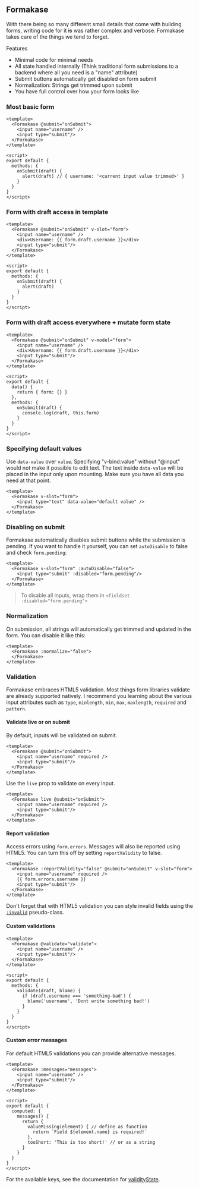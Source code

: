 ## Formakase

With there being so many different small details that come with building forms, writing code for it <strike>is</strike> was rather complex and verbose. Formakase takes care of the things we tend to forget.

Features
- Minimal code for minimal needs
- All state handled internally (Think traditional form submissions to a backend where all you need is a "name" attribute)
- Submit buttons automatically get disabled on form submit
- Normalization: Strings get trimmed upon submit
- You have full control over how your form looks like

### Most basic form

```vue
<template>
  <Formakase @submit="onSubmit">
    <input name="username" />
    <input type="submit"/>
  </Formakase>
</template>

<script>
export default {
  methods: {
    onSubmit(draft) {
      alert(draft) // { username: '<current input value trimmed>' }
    }
  }
}
</script>
```

### Form with draft access in template

```vue
<template>
  <Formakase @submit="onSubmit" v-slot="form">
    <input name="username" />
    <div>Username: {{ form.draft.username }}</div>
    <input type="submit"/>
  </Formakase>
</template>

<script>
export default {
  methods: {
    onSubmit(draft) {
      alert(draft)
    }
  }
}
</script>
```

### Form with draft access everywhere + mutate form state

```vue
<template>
  <Formakase @submit="onSubmit" v-model="form">
    <input name="username" />
    <div>Username: {{ form.draft.username }}</div>
    <input type="submit"/>
  </Formakase>
</template>

<script>
export default {
  data() {
    return { form: {} }
  },
  methods: {
    onSubmit(draft) {
      console.log(draft, this.form)
    }
  }
}
</script>
```

### Specifying default values

Use `data-value` over `value`. Specifying "v-bind:value" without "@input" would not make it possible to edit text.
The text inside `data-value` will be placed in the input only upon mounting. Make sure you have all data you need at that point.

```vue
<template>
  <Formakase v-slot="form">
    <input type="text" data-value="default value" />
  </Formakase>
</template>
```

### Disabling on submit

Formakase automatically disables submit buttons while the submission is pending.
If you want to handle it yourself, you can set `autoDisable` to false and check `form.pending`:

```vue
<template>
  <Formakase v-slot="form" :autoDisable="false">
    <input type="submit" :disabled="form.pending"/>
  </Formakase>
</template>
```

> To disable all inputs, wrap them in `<fieldset :disabled="form.pending">`

### Normalization

On submission, all strings will automatically get trimmed and updated in the form. You can disable it like this:

```vue
<template>
  <Formakase :normalize="false">
  </Formakase>
</template>
```

### Validation

Formakase embraces HTML5 validation. Most things form libraries validate are already supported natively. I recommend you learning about the various input attributes such as `type`, `minlength`, `min`, `max`, `maxlength`, `required` and `pattern`.

#### Validate live or on submit

By default, inputs will be validated on submit.

```vue
<template>
  <Formakase @submit="onSubmit">
    <input name="username" required />
    <input type="submit"/>
  </Formakase>
</template>
```

Use the `live` prop to validate on every input.

```vue
<template>
  <Formakase live @submit="onSubmit">
    <input name="username" required />
    <input type="submit"/>
  </Formakase>
</template>
```

#### Report validation

Access errors using `form.errors`. Messages will also be reported using HTML5. You can turn this off by setting `reportValidity` to false.

```vue
<template>
  <Formakase :reportValidity="false" @submit="onSubmit" v-slot="form">
    <input name="username" required />
    {{ form.errors.username }}
    <input type="submit"/>
  </Formakase>
</template>
```

Don't forget that with HTML5 validation you can style invalid fields using the [`:invalid`](https://developer.mozilla.org/en-US/docs/Web/CSS/:invalid) pseudo-class.

#### Custom validations

```vue
<template>
  <Formakase @validate="validate">
    <input name="username" />
    <input type="submit"/>
  </Formakase>
</template>

<script>
export default {
  methods: {
    validate(draft, blame) {
      if (draft.username === 'something-bad') {
        blame('username', 'Dont write something bad!')
      }
    }
  }
}
</script>
```

#### Custom error messages

For default HTML5 validations you can provide alternative messages.

```vue
<template>
  <Formakase :messages="messages">
    <input name="username" />
    <input type="submit"/>
  </Formakase>
</template>

<script>
export default {
  computed: {
    messages() {
      return {
        valueMissing(element) { // define as function
          return `Field ${element.name} is required!`
        },
        tooShort: 'This is too short!' // or as a string
      }
    }
  }
}
</script>
```

For the available keys, see the documentation for [validityState](https://developer.mozilla.org/en-US/docs/Web/API/ValidityState).